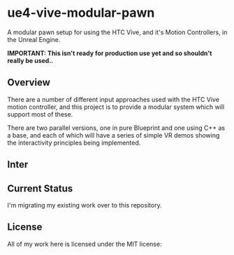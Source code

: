 # ue4-vive-modular-pawn
A modular pawn setup for using the HTC Vive, and it's Motion Controllers, in the Unreal Engine.

**IMPORTANT: This isn't ready for production use yet and so shouldn't really be used..**

## Overview
There are a number of different input approaches used with the HTC Vive motion controller, and this project is to provide a modular system which will support most of these.

There are two parallel versions, one in pure Blueprint and one using C++ as a base, and each of which will have a series of simple VR demos showing the interactivity principles being implemented.

## Inter

## Current Status
I'm migrating my existing work over to this repository.

## License
All of my work here is licensed under the MIT license:
